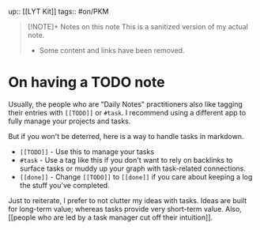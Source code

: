 up:: [[LYT Kit]]
tags:: #on/PKM 

> [!NOTE]+ Notes on this note
> This is a sanitized version of my actual note. 
> - Some content and links have been removed.

# On having a TODO note

Usually, the people who are "Daily Notes" practitioners also like tagging their entries with `[[TODO]]` or `#task`. I recommend using a different app to fully manage your projects and tasks.

But if you won't be deterred, here is a way to handle tasks in markdown.

- `[[TODO]]` - Use this to manage your tasks
- `#task` - Use a tag like this if you don't want to rely on backlinks to surface tasks or muddy up your graph with task-related connections.
- `[[done]]` - Change `[[TODO]]` to `[[done]]` if you care about keeping a log the stuff you've completed.

Just to reiterate, I prefer to not clutter my ideas with tasks. Ideas are built for long-term value; whereas tasks provide very short-term value. Also, [[people who are led by a task manager cut off their intuition]].